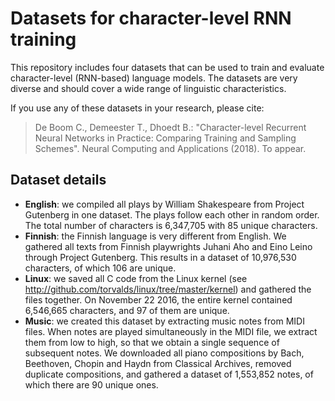 # Datasets for character-level RNN training
This repository includes four datasets that can be used to train and evaluate character-level (RNN-based) language models.
The datasets are very diverse and should cover a wide range of linguistic characteristics.

If you use any of these datasets in your research, please cite:
> De Boom C., Demeester T., Dhoedt B.: "Character-level Recurrent Neural Networks in Practice: Comparing Training and Sampling Schemes". Neural Computing and Applications (2018). To appear.

## Dataset details
* __English__: we compiled all plays by William Shakespeare from Project Gutenberg in one dataset. The plays follow each other in random order. The total number of characters is 6,347,705 with 85 unique characters.
* __Finnish__: the Finnish language is very different from English. We gathered all texts from Finnish playwrights Juhani Aho and Eino Leino through Project Gutenberg. This results in a dataset of 10,976,530 characters, of which 106 are unique.
* __Linux__: we saved all C code from the Linux kernel (see <http://github.com/torvalds/linux/tree/master/kernel>) and gathered the files together. On November 22 2016, the entire kernel contained 6,546,665 characters, and 97 of them are unique.
* __Music__: we created this dataset by extracting music notes from MIDI files. When notes are played simultaneously in the MIDI file, we extract them from low to high, so that we obtain a single sequence of subsequent notes. We downloaded all piano compositions by Bach, Beethoven, Chopin and Haydn from Classical Archives, removed duplicate compositions, and gathered a dataset of 1,553,852 notes, of which there are 90 unique ones.
